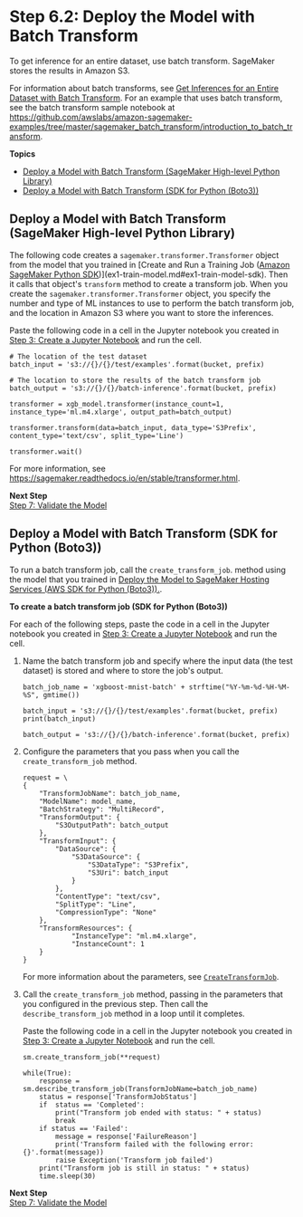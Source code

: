 # Step 6\.2: Deploy the Model with Batch Transform<a name="ex1-batch-transform"></a>

To get inference for an entire dataset, use batch transform\. SageMaker stores the results in Amazon S3\.



For information about batch transforms, see [Get Inferences for an Entire Dataset with Batch Transform](how-it-works-batch.md)\. For an example that uses batch transform, see the batch transform sample notebook at [https://github\.com/awslabs/amazon\-sagemaker\-examples/tree/master/sagemaker\_batch\_transform/introduction\_to\_batch\_transform](https://github.com/awslabs/amazon-sagemaker-examples/tree/master/sagemaker_batch_transform/introduction_to_batch_transform)\.

**Topics**
+ [Deploy a Model with Batch Transform \(SageMaker High\-level Python Library\)](#ex1-batch-transform-api-high-level)
+ [Deploy a Model with Batch Transform \(SDK for Python \(Boto3\)\)](#ex1-batch-transform-api-low-level)

## Deploy a Model with Batch Transform \(SageMaker High\-level Python Library\)<a name="ex1-batch-transform-api-high-level"></a>

The following code creates a `sagemaker.transformer.Transformer` object from the model that you trained in [Create and Run a Training Job \([Amazon SageMaker Python SDK](https://sagemaker.readthedocs.io)\)](ex1-train-model.md#ex1-train-model-sdk)\. Then it calls that object's `transform` method to create a transform job\. When you create the `sagemaker.transformer.Transformer` object, you specify the number and type of ML instances to use to perform the batch transform job, and the location in Amazon S3 where you want to store the inferences\. 

Paste the following code in a cell in the Jupyter notebook you created in [Step 3: Create a Jupyter Notebook](ex1-prepare.md) and run the cell\.

```
# The location of the test dataset
batch_input = 's3://{}/{}/test/examples'.format(bucket, prefix)

# The location to store the results of the batch transform job
batch_output = 's3://{}/{}/batch-inference'.format(bucket, prefix)

transformer = xgb_model.transformer(instance_count=1, instance_type='ml.m4.xlarge', output_path=batch_output)

transformer.transform(data=batch_input, data_type='S3Prefix', content_type='text/csv', split_type='Line')

transformer.wait()
```

 For more information, see [https://sagemaker\.readthedocs\.io/en/stable/transformer\.html](https://sagemaker.readthedocs.io/en/stable/transformer.html)\.

**Next Step**  
[Step 7: Validate the Model](ex1-test-model.md)

## Deploy a Model with Batch Transform \(SDK for Python \(Boto3\)\)<a name="ex1-batch-transform-api-low-level"></a>

To run a batch transform job, call the `create_transform_job`\. method using the model that you trained in [Deploy the Model to SageMaker Hosting Services \(AWS SDK for Python \(Boto3\)\)\.](ex1-deploy-model.md#ex1-deploy-model-boto)\.

**To create a batch transform job \(SDK for Python \(Boto3\)\)**

For each of the following steps, paste the code in a cell in the Jupyter notebook you created in [Step 3: Create a Jupyter Notebook](ex1-prepare.md) and run the cell\.

1. Name the batch transform job and specify where the input data \(the test dataset\) is stored and where to store the job's output\.

   ```
   batch_job_name = 'xgboost-mnist-batch' + strftime("%Y-%m-%d-%H-%M-%S", gmtime())
   
   batch_input = 's3://{}/{}/test/examples'.format(bucket, prefix)
   print(batch_input)
   
   batch_output = 's3://{}/{}/batch-inference'.format(bucket, prefix)
   ```

1. Configure the parameters that you pass when you call the `create_transform_job` method\. 

   ```
   request = \
   {
       "TransformJobName": batch_job_name,
       "ModelName": model_name,
       "BatchStrategy": "MultiRecord",
       "TransformOutput": {
           "S3OutputPath": batch_output
       },
       "TransformInput": {
           "DataSource": {
               "S3DataSource": {
                   "S3DataType": "S3Prefix",
                   "S3Uri": batch_input 
               }
           },
           "ContentType": "text/csv",
           "SplitType": "Line",
           "CompressionType": "None"
       },
       "TransformResources": {
               "InstanceType": "ml.m4.xlarge",
               "InstanceCount": 1
       }
   }
   ```

   For more information about the parameters, see [ `CreateTransformJob`](https://docs.aws.amazon.com/sagemaker/latest/APIReference/API_CreateTransformJob.html)\.

1. Call the `create_transform_job` method, passing in the parameters that you configured in the previous step\. Then call the `describe_transform_job` method in a loop until it completes\.

   Paste the following code in a cell in the Jupyter notebook you created in [Step 3: Create a Jupyter Notebook](ex1-prepare.md) and run the cell\.

   ```
   sm.create_transform_job(**request)
                               
   while(True):
       response = sm.describe_transform_job(TransformJobName=batch_job_name)
       status = response['TransformJobStatus']
       if  status == 'Completed':
           print("Transform job ended with status: " + status)
           break
       if status == 'Failed':
           message = response['FailureReason']
           print('Transform failed with the following error: {}'.format(message))
           raise Exception('Transform job failed') 
       print("Transform job is still in status: " + status)    
       time.sleep(30)
   ```

**Next Step**  
[Step 7: Validate the Model](ex1-test-model.md)